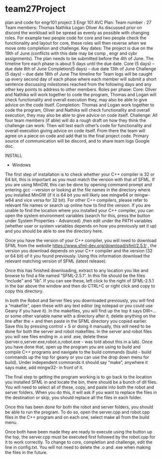# team27Project
plan and code for engr101 project 3
Engr 101 AVC Plan:
Team number : 27
Team members:
Thomas 
Nathika 
Logan
Oliver
As discussed prior on discord the workload will be spread as evenly as possible with changing roles. For example two people code for core and two people check the functionality and layout for core, these roles will then reverse when we move onto completion and challenge.
Key dates: 
The project is due on the 19th of June.(conflicts with this date may be comp , engr and cybr assignments).
The plan needs to be submitted before the 4th of June.
The timeline fore each phase is about 5 days until the due date.
Core (5 days) – due date 8th of June
Completion(5 days) – due date 13th of June
Challenge (5 days) – due date 18th of June
The timeline for Team logs will be caught up every second day of each phase where each member will submit a short sentence discussing milestones reached from the following days and any other key points to address to other members.
Roles per phase:
Core: Oliver and Nathika will work together to code the program, Thomas and Logan will check functionality and overall execution they, may also be able to give advice on the code itself.
Completion: Thomas and Logan work together to code the program, Oliver and Nathika will check functionality and overall execution, they may also be able to give advice on code itself.
Challenge: All four team members (if able) will do a rough draft on how they think the challenge can work. Then will test each other’s code for functionality and overall execution giving advice on code itself. From there the team will agree on a piece on code and add that to the final project code.
Primary source of communication will be discord, and to share team logs Google doc.

INSTALL
- Windows

The first step of installation is to check whether your C++ compiler is 32 or 64 bit, this is important as you must match the version with that of SFML. If you are using MinGW, this can be done by opening command prompt
and entering gcc --version or looking at the file names in the directory where you installed MinGW (if it is 64 bit you will likely see mingw64 or mingw-w64 and vice versa for 32 bit). For other C++ compilers, 
please refer to relevant file names or search up online how to find the version. If you are unable to find the location where you installed your C++ compiler, you can open the system environment variables 
(search for this, press the button under System Properties - Advanced) ,then edit under the PATH variables (whether user or system variables depends on how you previously set it up) and you should be able to see the directory here.

Once you have the version of your C++ compiler, you will need to download SFML from the website https://www.sfml-dev.org/download/sfml/2.5.1/ , the version you download depends on your C++ compiler and the version (32 or 64 bit)
of it you found previously. Using this information download the relevant matching version of SFML (latest release).

Once this has finished downloading, extract to any location you like and browse to find a file named “SFML-2.5.1”.  In this file should be the files “include” and “lib”. 
If you can see these, left click to the right of SFML-2.5.1 in the bar above the window and then do CTRL+C or right click and copy to copy this directory.

In both the Robot and Server files you downloaded previously, you will find a “makefile”, open these with any text editor (eg notepad or you could use Geany if you have it). In the makefiles, you will find up the top it says DIR=...
or some other variable name with a directory after it, delete anything on the line after the = and then paste in the SFML directory you copied earlier. Save this by pressing control + S or doing it manually, 
this will need to be done for both the server and robot makefiles. In the server and robot files you will see files ending in .o and .exe, delete these (server.o,server.exe,robot.o,robot.exe - was told about this in a lab). 
Once you have done that, open up the program you are using to build and compile C++ programs and navigate to the build commands (build - build commands up the top for geany or you can use the drop down menu for build). 
Under independent commands it should say “make”, anywhere it says make, add mingw32- in front of it.

The final step to getting the program working is to go back to the location you installed SFML in and locate the bin, there should be a bunch of dll files. You will need to select all of these, copy, and paste into both the robot
and server folders. When you do this, it will ask if you want to replace the files in the destination or skip, you should replace all the files in each folder.

Once this has been done for both the robot and server folders, you should be able to run the program. To do so, open the server.cpp and robot.cpp files in the C++ program and on each one, select make all from the build menu.

Once both have been made they are ready to execute using the button up the top, the server.cpp must be executed first followed by the robot.cpp for it to work correctly. To change to core, completion and challenge, 
edit the line in config.txt. You will not need to delete the .o and .exe when making the files in the future.



